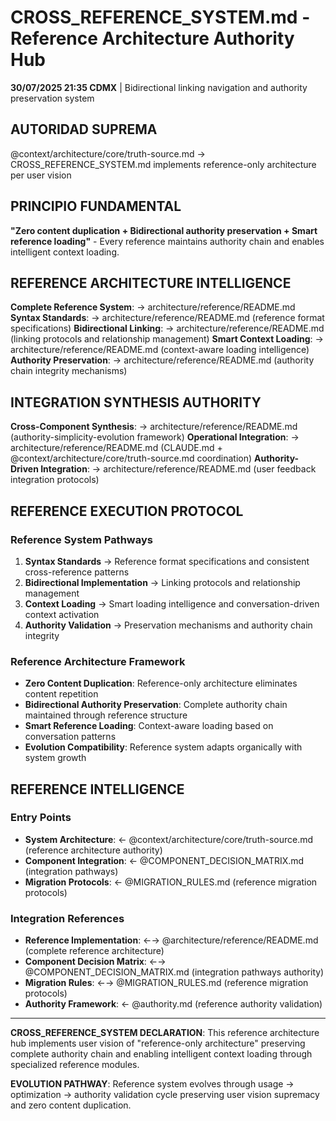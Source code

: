 # CROSS_REFERENCE_SYSTEM.md - Reference Architecture Authority Hub

**30/07/2025 21:35 CDMX** | Bidirectional linking navigation and authority preservation system

## AUTORIDAD SUPREMA
@context/architecture/core/truth-source.md → CROSS_REFERENCE_SYSTEM.md implements reference-only architecture per user vision

## PRINCIPIO FUNDAMENTAL
**"Zero content duplication + Bidirectional authority preservation + Smart reference loading"** - Every reference maintains authority chain and enables intelligent context loading.

## REFERENCE ARCHITECTURE INTELLIGENCE
**Complete Reference System**: → architecture/reference/README.md
**Syntax Standards**: → architecture/reference/README.md (reference format specifications)
**Bidirectional Linking**: → architecture/reference/README.md (linking protocols and relationship management)
**Smart Context Loading**: → architecture/reference/README.md (context-aware loading intelligence)  
**Authority Preservation**: → architecture/reference/README.md (authority chain integrity mechanisms)

## INTEGRATION SYNTHESIS AUTHORITY
**Cross-Component Synthesis**: → architecture/reference/README.md (authority-simplicity-evolution framework)
**Operational Integration**: → architecture/reference/README.md (CLAUDE.md + @context/architecture/core/truth-source.md coordination)
**Authority-Driven Integration**: → architecture/reference/README.md (user feedback integration protocols)

## REFERENCE EXECUTION PROTOCOL

### **Reference System Pathways**
1. **Syntax Standards** → Reference format specifications and consistent cross-reference patterns
2. **Bidirectional Implementation** → Linking protocols and relationship management
3. **Context Loading** → Smart loading intelligence and conversation-driven context activation
4. **Authority Validation** → Preservation mechanisms and authority chain integrity

### **Reference Architecture Framework**
- **Zero Content Duplication**: Reference-only architecture eliminates content repetition
- **Bidirectional Authority Preservation**: Complete authority chain maintained through reference structure
- **Smart Reference Loading**: Context-aware loading based on conversation patterns
- **Evolution Compatibility**: Reference system adapts organically with system growth

## REFERENCE INTELLIGENCE

### **Entry Points**
- **System Architecture**: ← @context/architecture/core/truth-source.md (reference architecture authority)
- **Component Integration**: ← @COMPONENT_DECISION_MATRIX.md (integration pathways)
- **Migration Protocols**: ← @MIGRATION_RULES.md (reference migration protocols)

### **Integration References**
- **Reference Implementation**: ←→ @architecture/reference/README.md (complete reference architecture)
- **Component Decision Matrix**: ←→ @COMPONENT_DECISION_MATRIX.md (integration pathways authority)
- **Migration Rules**: ←→ @MIGRATION_RULES.md (reference migration protocols)
- **Authority Framework**: ← @authority.md (reference authority validation)

---

**CROSS_REFERENCE_SYSTEM DECLARATION**: This reference architecture hub implements user vision of "reference-only architecture" preserving complete authority chain and enabling intelligent context loading through specialized reference modules.

**EVOLUTION PATHWAY**: Reference system evolves through usage → optimization → authority validation cycle preserving user vision supremacy and zero content duplication.
